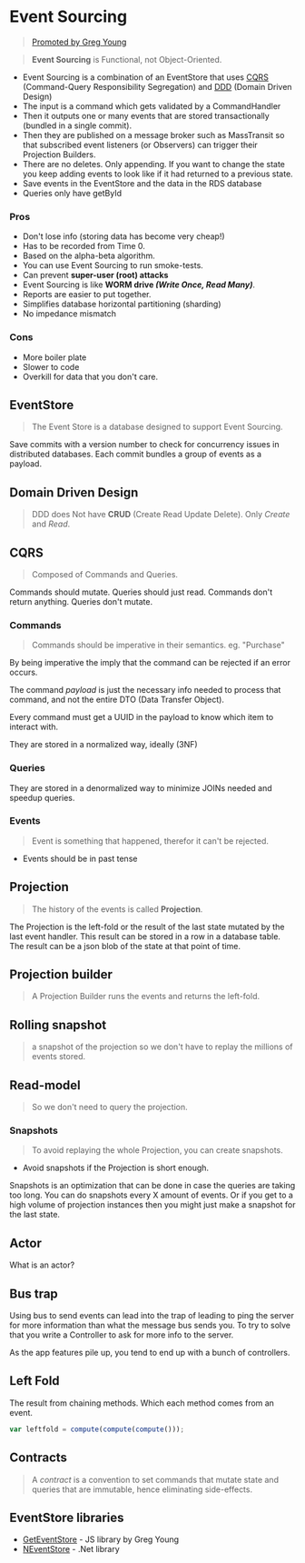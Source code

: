 # Event Sourcing
 
> [Promoted by Greg Young](https://cqrs.files.wordpress.com/2010/11/cqrs_documents.pdf)

> **Event Sourcing** is Functional, not Object-Oriented.

- Event Sourcing is a combination of an EventStore that uses [CQRS](https://en.wikipedia.org/wiki/Command%E2%80%93query_separation) (Command-Query Responsibility Segregation) and [DDD](https://en.wikipedia.org/wiki/Domain-driven_design) (Domain Driven Design)
- The input is a command which gets validated by a CommandHandler
- Then it outputs one or many events that are stored transactionally (bundled in a single commit).
- Then they are published on a message broker such as MassTransit so that subscribed event listeners (or Observers) can trigger their Projection Builders.
- There are no deletes. Only appending. If you want to change the state you keep adding events to look like if it had returned to a previous state.
- Save events in the EventStore and the data in the RDS database
- Queries only have getById

### Pros

- Don't lose info (storing data has become very cheap!)
- Has to be recorded from Time 0.
- Based on the alpha-beta algorithm.
- You can use Event Sourcing to run smoke-tests.
- Can prevent **super-user (root) attacks**
- Event Sourcing is like **WORM drive *(Write Once, Read Many)***.
- Reports are easier to put together.
- Simplifies database horizontal partitioning (sharding) 
- No impedance mismatch

### Cons

- More boiler plate
- Slower to code
- Overkill for data that you don't care.

## EventStore

> The Event Store is a database designed to support Event Sourcing.

Save commits with a version number to check for concurrency issues in distributed databases. Each commit bundles a group of events as a payload.

## Domain Driven Design

> DDD does Not have **CRUD** (Create Read Update Delete). Only *Create* and *Read*.

## CQRS

> Composed of Commands and Queries.

Commands should mutate. Queries should just read. Commands don't return anything. Queries don't mutate.

### Commands
> Commands should be imperative in their semantics. eg. "Purchase"

By being imperative the imply that the command can be rejected if an error occurs.

The command *payload* is just the necessary info needed to process that command, and not the entire DTO (Data Transfer Object).

Every command must get a UUID in the payload to know which item to interact with.

They are stored in a normalized way, ideally (3NF)

### Queries

They are stored in a denormalized way to minimize JOINs needed and speedup queries.

### Events

> Event is something that happened, therefor it can't be rejected.

- Events should be in past tense

## Projection

> The history of the events is called **Projection**.

The Projection is the left-fold or the result of the last state mutated by the last event handler. This result can be stored in a row in a database table. The result can be a json blob of the state at that point of time.

## Projection builder

> A Projection Builder runs the events and returns the left-fold.

## Rolling snapshot

> a snapshot of the projection so we don't have to replay the millions of events stored.


## Read-model 

> So we don't need to query the projection.


### Snapshots

> To avoid replaying the whole Projection, you can create snapshots.

- Avoid snapshots if the Projection is short enough.

Snapshots is an optimization that can be done in case the queries are taking too long. You can do snapshots every X amount of events. Or if you get to a high volume of projection instances then you might just make a snapshot for the last state.



## Actor

What is an actor?

## Bus trap

Using bus to send events can lead into the trap of leading to ping the server for more information than what the message bus sends you. To try to solve that you write a Controller to ask for more info to the server.

As the app features pile up, you tend to end up with a bunch of controllers.


## Left Fold

The result from chaining methods.
Which each method comes from an event.

```javascript
var leftfold = compute(compute(compute()));
```

## Contracts

> A *contract* is a convention to set commands that mutate state and queries that are immutable, hence eliminating side-effects.


## EventStore libraries

- [GetEventStore](https://geteventstore.com/) - JS library by Greg Young
- [NEventStore](https://github.com/NEventStore/NEventStore) - .Net library